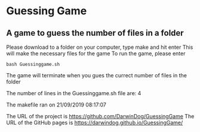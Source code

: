 # Guessing Game

## A game to guess the number of files in a folder

Please download to a folder on your computer, type make and hit enter
This will make the necessary files for the game
To run the game, please enter

    bash Guessinggame.sh

The game will terminate when you gues the currect number of files in the folder

The number of lines in the Guessinggame.sh file are:
4

The makefile ran on
21/09/2019 08:17:07

The URL of the project is https://github.com/DarwinDog/GuessingGame
The URL of the GitHub pages is https://darwindog.github.io/GuessingGame/
